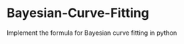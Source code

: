 Bayesian-Curve-Fitting
======================

Implement the formula for Bayesian curve fitting in python
